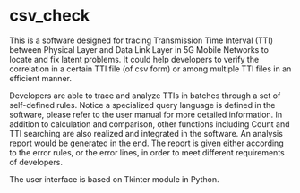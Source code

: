 # csv_check
This is a software designed for tracing Transmission Time Interval (TTI) between Physical Layer and Data Link Layer 
in 5G Mobile Networks to locate and fix latent problems. It could help developers to verify the correlation in a 
certain TTI file (of csv form) or among multiple TTI files in an efficient manner. 

Developers are able to trace and analyze TTIs in batches through a set of self-defined rules. Notice a specialized 
query language is defined in the software, please refer to the user manual for more detailed information. In addition
to calculation and comparison, other functions including Count and TTI searching are also realized and integrated in
the software. An analysis report would be generated in the end. The report is given either according to the error rules,
or the error lines, in order to meet different requirements of developers.

The user interface is based on Tkinter module in Python.
